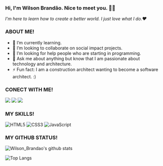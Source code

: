 ### Hi, I'm Wilson Brandão. Nice to meet you. 👋🏾

*I'm here to learn how to create a better world. I just love what I do.❤️*

### ABOUT ME!
- 🌱 I’m currently learning.
- 👯 I’m looking to collaborate on social impact projects.
- 🤔 I’m looking for help people who are starting in programming.
- 💬 Ask me about anything but know that I am passionate about technology and architecture.
- ⚡ Fun fact: I am a construction architect wanting to become a software architect.  :)

### CONECT WITH ME!
<a href="https://www.instagram.com/_itsbrandao/"><img src="https://img.shields.io/badge/instagram%20@_itsbrandao-gray?style=for-the-badge&logo=instagram&logoColor=white&labelColor=000000"/></a>
<a href="https://www.facebook.com/wilson.brandao.56"><img src="https://img.shields.io/badge/facebook%20@WILSON.BRANDAO.56-gray?style=for-the-badge&logo=facebook&logoColor=white&labelColor=000000"/></a>
<a href="https://twitter.com/_Hotwheelson"><img src="https://img.shields.io/badge/twitter%20@_Hotwheelson-gray?style=for-the-badge&logo=twitter&logoColor=white&labelColor=000000"/></a>

### MY SKILLS!
![HTML5](https://img.shields.io/badge/html%205-grey?style=for-the-badge&logo=html5&logoColor=white&labelColor=000000)
![CSS3](https://img.shields.io/badge/css%203-grey?style=for-the-badge&logo=css3&logoColor=white&labelColor=000000)
![JavaScript](https://img.shields.io/badge/-JavaScript-grey?style=for-the-badge&logo=javascript&logoColor=white&labelColor=000000)

### MY GITHUB STATUS!
![Wilson_Brandao's github stats](https://github-readme-stats.vercel.app/api?username=wilsonbrandao&show_icons=true&theme=dark&icon_color=ffff)

![Top Langs](https://github-readme-stats.vercel.app/api/top-langs/?username=wilsonbrandao&theme=dark&title_color=ffff&text_color=fff)





